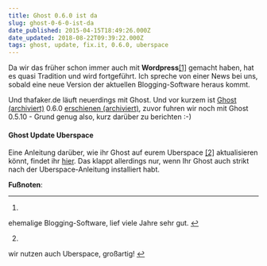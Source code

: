 ```yaml
---
title: Ghost 0.6.0 ist da
slug: ghost-0-6-0-ist-da
date_published: 2015-04-15T18:49:26.000Z
date_updated: 2018-08-22T09:39:22.000Z
tags: ghost, update, fix.it, 0.6.0, uberspace
---
```


Da wir das früher schon immer auch mit **Wordpress**[[1]](#fn1) gemacht haben, hat es quasi Tradition und wird fortgeführt. Ich spreche von einer News bei uns, sobald eine neue Version der aktuellen Blogging-Software heraus kommt. 

Und thafaker.de läuft neuerdings mit Ghost. Und vor kurzem ist [Ghost (archiviert)](http://web.archive.org/web/20180729233331/http://thafaker.de:80/tag/ghost-tag/) 0.6.0 [erschienen (archiviert)](http://web.archive.org/web/20150415181939/http://dev.ghost.org:80/ghost-0-6-0/), zuvor fuhren wir noch mit Ghost 0.5.10 - Grund genug also, kurz darüber zu berichten :-)

#### Ghost Update Uberspace

Eine Anleitung darüber, wie ihr Ghost auf eurem Uberspace [[2]](#fn2) aktualisieren könnt, findet ihr [hier](https://wiki.uberspace.de/cool:ghost?s%5B%5D=ghost). Das klappt allerdings nur, wenn Ihr Ghost auch strikt nach der Uberspace-Anleitung installiert habt.

**Fußnoten**:

---

1. 
ehemalige Blogging-Software, lief viele Jahre sehr gut. [↩︎](#fnref1)

2. 
wir nutzen auch Uberspace, großartig!
[↩︎](#fnref2)
